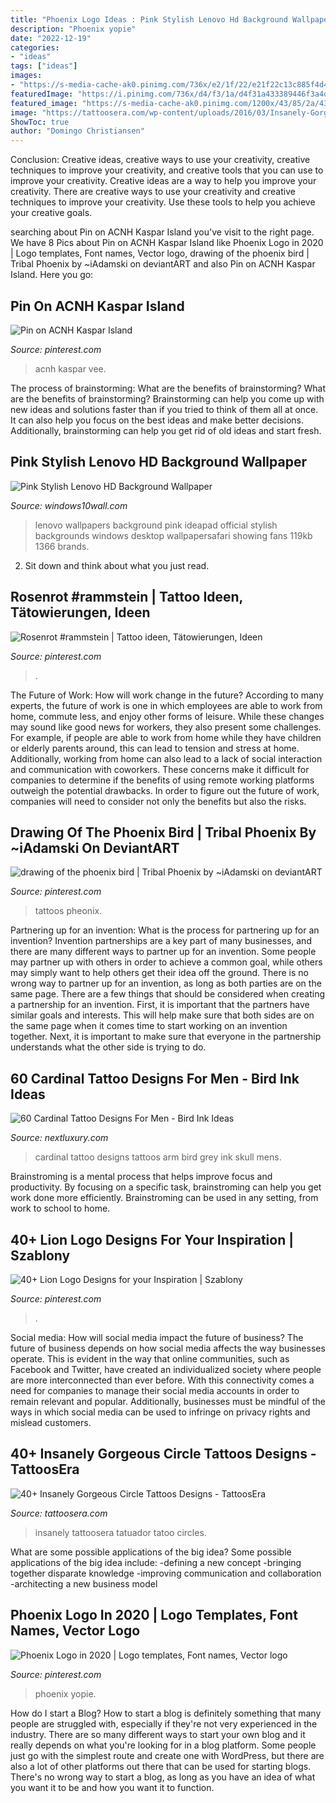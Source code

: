 ```yaml
---
title: "Phoenix Logo Ideas : Pink Stylish Lenovo Hd Background Wallpaper"
description: "Phoenix yopie"
date: "2022-12-19"
categories:
- "ideas"
tags: ["ideas"]
images:
- "https://s-media-cache-ak0.pinimg.com/736x/e2/1f/22/e21f22c13c885f4d48b456110378718c.jpg"
featuredImage: "https://i.pinimg.com/736x/d4/f3/1a/d4f31a433389446f3a4d4d815abd697f.jpg"
featured_image: "https://s-media-cache-ak0.pinimg.com/1200x/43/85/2a/43852aed7d24e378e286229b4f887d42.jpg"
image: "https://tattoosera.com/wp-content/uploads/2016/03/Insanely-Gorgeous-Circle-Tattoo-Designs-15.jpg"
ShowToc: true
author: "Domingo Christiansen"
---
```



Conclusion: Creative ideas, creative ways to use your creativity, creative techniques to improve your creativity, and creative tools that you can use to improve your creativity.
Creative ideas are a way to help you improve your creativity. There are creative ways to use your creativity and creative techniques to improve your creativity. Use these tools to help you achieve your creative goals.

	

		
searching about Pin on ACNH Kaspar Island you've visit to the right page. We have 8 Pics about Pin on ACNH Kaspar Island like Phoenix Logo in 2020 | Logo templates, Font names, Vector logo, drawing of the phoenix bird | Tribal Phoenix by ~iAdamski on deviantART and also Pin on ACNH Kaspar Island. Here you go:
		
    
## Pin On ACNH Kaspar Island

<img loading=lazy src="https://i.pinimg.com/originals/cb/1e/d0/cb1ed099d30df1d430885357cc012ae5.jpg" onerror="this.onerror=null;this.src='https://tse3.mm.bing.net/th?id=OIP.ptV3IkcJiW8eK2H7pj7B9QHaMf&amp;pid=15.1';" alt="Pin on ACNH Kaspar Island">

_Source: pinterest.com_

>acnh kaspar vee. 

	

The process of brainstorming: What are the benefits of brainstorming?
What are the benefits of brainstorming?
Brainstorming can help you come up with new ideas and solutions faster than if you tried to think of them all at once. It can also help you focus on the best ideas and make better decisions. Additionally, brainstorming can help you get rid of old ideas and start fresh.

    
## Pink Stylish Lenovo HD Background Wallpaper

<img loading=lazy src="https://windows10wall.com/wp-content/uploads/2013/04/preview--.jpg" onerror="this.onerror=null;this.src='https://tse4.mm.bing.net/th?id=OIP.3pLmSgJtBZthglY9H2nVuQHaEK&amp;pid=15.1';" alt="Pink Stylish Lenovo HD Background Wallpaper">

_Source: windows10wall.com_

>lenovo wallpapers background pink ideapad official stylish backgrounds windows desktop wallpapersafari showing fans 119kb 1366 brands. 

	

2. Sit down and think about what you just read.

    
## Rosenrot #rammstein | Tattoo Ideen, Tätowierungen, Ideen

<img loading=lazy src="https://s-media-cache-ak0.pinimg.com/1200x/43/85/2a/43852aed7d24e378e286229b4f887d42.jpg" onerror="this.onerror=null;this.src='https://tse4.mm.bing.net/th?id=OIP.Y8N9YCeBzfhq7L9C2UjADAAAAA&amp;pid=15.1';" alt="Rosenrot #rammstein | Tattoo ideen, Tätowierungen, Ideen">

_Source: pinterest.com_

>. 

	

The Future of Work: How will work change in the future?
According to many experts, the future of work is one in which employees are able to work from home, commute less, and enjoy other forms of leisure. While these changes may sound like good news for workers, they also present some challenges. For example, if people are able to work from home while they have children or elderly parents around, this can lead to tension and stress at home. Additionally, working from home can also lead to a lack of social interaction and communication with coworkers. These concerns make it difficult for companies to determine if the benefits of using remote working platforms outweigh the potential drawbacks. In order to figure out the future of work, companies will need to consider not only the benefits but also the risks.

    
## Drawing Of The Phoenix Bird | Tribal Phoenix By ~iAdamski On DeviantART

<img loading=lazy src="https://s-media-cache-ak0.pinimg.com/736x/e2/1f/22/e21f22c13c885f4d48b456110378718c.jpg" onerror="this.onerror=null;this.src='https://tse2.mm.bing.net/th?id=OIP.roKDVQfclsYxcN0S8opLeQHaIk&amp;pid=15.1';" alt="drawing of the phoenix bird | Tribal Phoenix by ~iAdamski on deviantART">

_Source: pinterest.com_

>tattoos pheonix. 

	

Partnering up for an invention: What is the process for partnering up for an invention?
Invention partnerships are a key part of many businesses, and there are many different ways to partner up for an invention. Some people may partner up with others in order to achieve a common goal, while others may simply want to help others get their idea off the ground. There is no wrong way to partner up for an invention, as long as both parties are on the same page.
There are a few things that should be considered when creating a partnership for an invention. First, it is important that the partners have similar goals and interests. This will help make sure that both sides are on the same page when it comes time to start working on an invention together. Next, it is important to make sure that everyone in the partnership understands what the other side is trying to do.

    
## 60 Cardinal Tattoo Designs For Men - Bird Ink Ideas

<img loading=lazy src="http://nextluxury.com/wp-content/uploads/cardinal-sitting-on-top-of-grey-shaded-skull-mens-arm-tattoo.jpg" onerror="this.onerror=null;this.src='https://tse2.mm.bing.net/th?id=OIP.rzWsLtpqc5zdPTYG1gd4TwHaHa&amp;pid=15.1';" alt="60 Cardinal Tattoo Designs For Men - Bird Ink Ideas">

_Source: nextluxury.com_

>cardinal tattoo designs tattoos arm bird grey ink skull mens. 

	

Brainstroming is a mental process that helps improve focus and productivity. By focusing on a specific task, brainstroming can help you get work done more efficiently. Brainstroming can be used in any setting, from work to school to home.

    
## 40+ Lion Logo Designs For Your Inspiration | Szablony

<img loading=lazy src="https://i.pinimg.com/736x/d4/f3/1a/d4f31a433389446f3a4d4d815abd697f.jpg" onerror="this.onerror=null;this.src='https://tse4.mm.bing.net/th?id=OIP.E7JUBZD0X8iZVGZQeGYCEAHaFj&amp;pid=15.1';" alt="40+ Lion Logo Designs for your Inspiration | Szablony">

_Source: pinterest.com_

>. 

	

Social media: How will social media impact the future of business?
The future of business depends on how social media affects the way businesses operate. This is evident in the way that online communities, such as Facebook and Twitter, have created an individualized society where people are more interconnected than ever before. With this connectivity comes a need for companies to manage their social media accounts in order to remain relevant and popular. Additionally, businesses must be mindful of the ways in which social media can be used to infringe on privacy rights and mislead customers.

    
## 40+ Insanely Gorgeous Circle Tattoos Designs - TattoosEra

<img loading=lazy src="https://tattoosera.com/wp-content/uploads/2016/03/Insanely-Gorgeous-Circle-Tattoo-Designs-15.jpg" onerror="this.onerror=null;this.src='https://tse4.mm.bing.net/th?id=OIP.JKT5wnTM638cS9siuGsTEwHaHa&amp;pid=15.1';" alt="40+ Insanely Gorgeous Circle Tattoos Designs - TattoosEra">

_Source: tattoosera.com_

>insanely tattoosera tatuador tatoo circles. 

	

What are some possible applications of the big idea?
Some possible applications of the big idea include: 
-defining a new concept
-bringing together disparate knowledge
-improving communication and collaboration
-architecting a new business model

    
## Phoenix Logo In 2020 | Logo Templates, Font Names, Vector Logo

<img loading=lazy src="https://i.pinimg.com/736x/fd/17/a0/fd17a0ad5c81bcbedc167521e5f3399e.jpg" onerror="this.onerror=null;this.src='https://tse2.mm.bing.net/th?id=OIP.SM2iZ2mRSQR5TXzdZPutAQHaE8&amp;pid=15.1';" alt="Phoenix Logo in 2020 | Logo templates, Font names, Vector logo">

_Source: pinterest.com_

>phoenix yopie. 

	

How do I start a Blog?
How to start a blog is definitely something that many people are struggled with, especially if they're not very experienced in the industry. There are so many different ways to start your own blog and it really depends on what you're looking for in a blog platform. Some people just go with the simplest route and create one with WordPress, but there are also a lot of other platforms out there that can be used for starting blogs. There's no wrong way to start a blog, as long as you have an idea of what you want it to be and how you want it to function.

